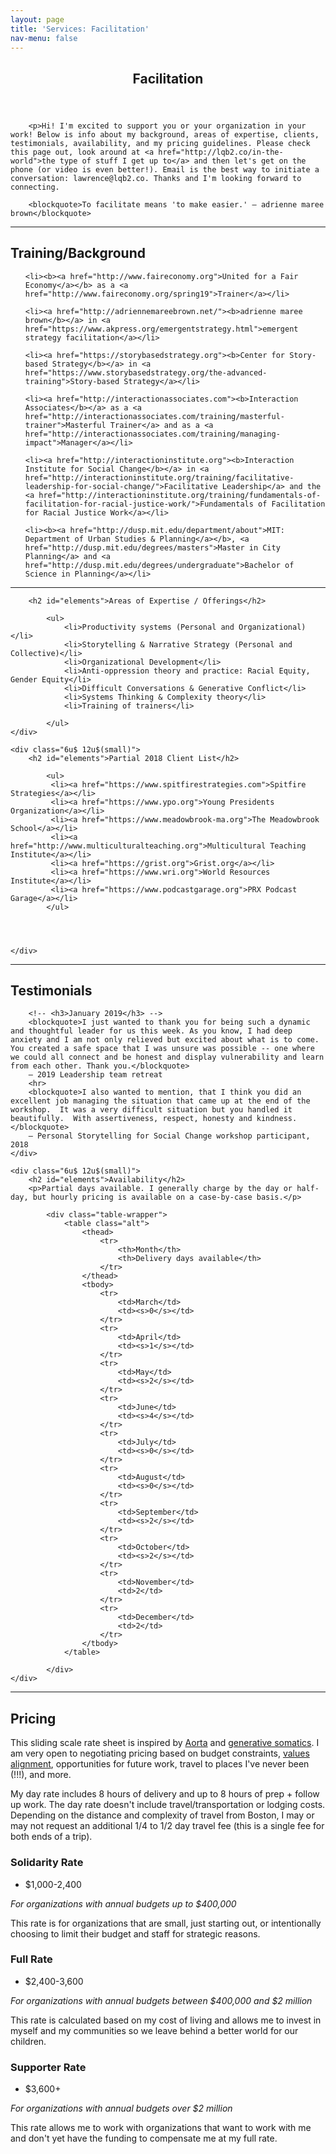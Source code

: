 ```yaml
---
layout: page
title: 'Services: Facilitation'
nav-menu: false
---
```


<!-- Main -->
<div id="main" class="alt">

<!-- One -->
<section id="one">
	<div class="inner">
		<header class="major">
			<h1>Facilitation</h1>
		</header>
		



		<p>Hi! I'm excited to support you or your organization in your work! Below is info about my background, areas of expertise, clients, testimonials, availability, and my pricing guidelines. Please check this page out, look around at <a href="http://lqb2.co/in-the-world">the type of stuff I get up to</a> and then let's get on the phone (or video is even better!). Email is the best way to initiate a conversation: lawrence@lqb2.co. Thanks and I'm looking forward to connecting. 

		<blockquote>To facilitate means 'to make easier.' — adrienne maree brown</blockquote>

<hr class="major" />

<!-- Elements -->
<h2 id="elements">Training/Background</h2>



<ul>
	
	<li><b><a href="http://www.faireconomy.org">United for a Fair Economy</a></b> as a <a href="http://www.faireconomy.org/spring19">Trainer</a></li>
	
	<li><a href="http://adriennemareebrown.net/"><b>adrienne maree brown</b></a> in <a href="https://www.akpress.org/emergentstrategy.html">emergent strategy facilitation</a></li>
	
	<li><a href="https://storybasedstrategy.org"><b>Center for Story-based Strategy</b></a> in <a href="https://www.storybasedstrategy.org/the-advanced-training">Story-based Strategy</a></li>
	
	<li><a href="http://interactionassociates.com"><b>Interaction Associates</b></a> as a <a href="http://interactionassociates.com/training/masterful-trainer">Masterful Trainer</a> and as a <a href="http://interactionassociates.com/training/managing-impact">Manager</a></li>

	<li><a href="http://interactioninstitute.org"><b>Interaction Institute for Social Change</b></a> in <a href="http://interactioninstitute.org/training/facilitative-leadership-for-social-change/">Facilitative Leadership</a> and the <a href="http://interactioninstitute.org/training/fundamentals-of-facilitation-for-racial-justice-work/">Fundamentals of Facilitation for Racial Justice Work</a></li>
	
	<li><b><a href="http://dusp.mit.edu/department/about">MIT: Department of Urban Studies & Planning</a></b>, <a href="http://dusp.mit.edu/degrees/masters">Master in City Planning</a> and <a href="http://dusp.mit.edu/degrees/undergraduate">Bachelor of Science in Planning</a></li>
</ul>



<hr class="major" />

<div class="row">
	<div class="6u 12u$(small)">
		<!-- <h2 id="content">Testimonials</h2> -->

		<h2 id="elements">Areas of Expertise / Offerings</h2>

			<ul>
				<li>Productivity systems (Personal and Organizational)</li>
				<li>Storytelling & Narrative Strategy (Personal and Collective)</li>
				<li>Organizational Development</li>
				<li>Anti-oppression theory and practice: Racial Equity, Gender Equity</li>
				<li>Difficult Conversations & Generative Conflict</li>
				<li>Systems Thinking & Complexity theory</li>
				<li>Training of trainers</li>
				
			</ul>
	</div>

	<div class="6u$ 12u$(small)">
		<h2 id="elements">Partial 2018 Client List</h2>

			<ul>
			 <li><a href="https://www.spitfirestrategies.com">Spitfire Strategies</a></li>
			 <li><a href="https://www.ypo.org">Young Presidents Organization</a></li>
			 <li><a href="https://www.meadowbrook-ma.org">The Meadowbrook School</a></li>
			 <li><a href="http://www.multiculturalteaching.org">Multicultural Teaching Institute</a></li>
			 <li><a href="https://grist.org">Grist.org</a></li>
			 <li><a href="https://www.wri.org">World Resources Institute</a></li>
			 <li><a href="https://www.podcastgarage.org">PRX Podcast Garage</a></li>
			</ul>

			

			
	</div>

	

</div>
<hr>





<!-- <h2 id="content">Testimonials</h2> -->
<!-- <p></p> -->

<div class="row">
	<div class="6u 12u$(small)">
		<h2 id="content">Testimonials</h2>

		<!-- <h3>January 2019</h3> -->
		<blockquote>I just wanted to thank you for being such a dynamic and thoughtful leader for us this week. As you know, I had deep anxiety and I am not only relieved but excited about what is to come. You created a safe space that I was unsure was possible -- one where we could all connect and be honest and display vulnerability and learn from each other. Thank you.</blockquote>
		– 2019 Leadership team retreat
		<hr> 
		<blockquote>I also wanted to mention, that I think you did an excellent job managing the situation that came up at the end of the workshop.  It was a very difficult situation but you handled it beautifully.  With assertiveness, respect, honesty and kindness.</blockquote>
		— Personal Storytelling for Social Change workshop participant, 2018
	</div>

	<div class="6u$ 12u$(small)">
		<h2 id="elements">Availability</h2>
		<p>Partial days available. I generally charge by the day or half-day, but hourly pricing is available on a case-by-case basis.</p>

			<div class="table-wrapper">
				<table class="alt">
					<thead>
						<tr>
							<th>Month</th>
							<th>Delivery days available</th>
						</tr>
					</thead>
					<tbody>
						<tr>
							<td>March</td>
							<td><s>0</s></td>
						</tr>
						<tr>
							<td>April</td>
							<td><s>1</s></td>
						</tr>
						<tr>
							<td>May</td>
							<td><s>2</s></td>
						</tr>
						<tr>
							<td>June</td>
							<td><s>4</s></td>
						</tr>
						<tr>
							<td>July</td>
							<td><s>0</s></td>
						</tr>
						<tr>
							<td>August</td>
							<td><s>0</s></td>
						</tr>
						<tr>
							<td>September</td>
							<td><s>2</s></td>
						</tr>
						<tr>
							<td>October</td>
							<td><s>2</s></td>
						</tr>
						<tr>
							<td>November</td>
							<td>2</td>
						</tr>
						<tr>
							<td>December</td>
							<td>2</td>
						</tr>
					</tbody>
				</table>
						
			</div>
	</div>
</div>

<hr class="major" />




<!-- Content -->
<h2 id="content">Pricing</h2>
<p>
	This sliding scale rate sheet is inspired by <a href="http://aorta.coop/rates/">Aorta</a> and <a href="https://docs.google.com/document/d/1eiT7EbIf300i_iTJtfzi7aoXUuvSj9hXJVWNG-NRiuo/edit">generative somatics</a>. I am very open to negotiating pricing based on budget constraints, <a href="http://www.lawrencebarrinerii.com/vision" target="_blank">values alignment</a>, opportunities for future work, travel to places I've never been (!!!), and more. 
</p>
<p>My day rate includes 8 hours of delivery and up to 8 hours of prep + follow up work. The day rate doesn't include travel/transportation or lodging costs. Depending on the distance and complexity of travel from Boston, I may or may not request an additional 1/4 to 1/2 day travel fee (this is a single fee for both ends of a trip).</p>
<div class="row">
	<div class="4u 12u$(medium)">
		<h3>Solidarity Rate</h3>
		<ul class="actions">
			<li><span class="button special disabled">$1,000-2,400</span></li>
		</ul>
		<p><i>For organizations with annual budgets up to $400,000</i></p>
		<p>This rate is for organizations that are small, just starting out, or intentionally choosing to limit their budget and staff for strategic reasons.</p>
	</div>
	<div class="4u 12u$(medium)">
		<h3>Full Rate</h3>
		<ul class="actions">
			<li><span class="button special">$2,400-3,600</span></li>
		</ul>
		<p><i>For organizations with annual budgets between $400,000 and $2 million</i></p>
		<p>This rate is calculated based on my cost of living and allows me to invest in myself and my communities so we leave behind a better world for our children. </p>
	</div>
	<div class="4u$ 12u$(medium)">
		<h3>Supporter Rate</h3>
		<ul class="actions">
			<li><span class="button special disabled">$3,600+</span></li>
		</ul>
		<p><i>For organizations with annual budgets over $2 million</i></p>
		<p>This rate allows me to work with organizations that want to work with me and don't yet have the funding to compensate me at my full rate.</p>
	</div>
</div>

	

